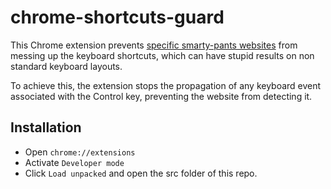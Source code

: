 # chrome-shortcuts-guard

This Chrome extension prevents [specific smarty-pants websites](./src/manifest.json) from messing up the keyboard shortcuts, which can have stupid results on non standard keyboard layouts.

To achieve this, the extension stops the propagation of any keyboard event associated with the Control key, preventing the website from detecting it.

## Installation

- Open `chrome://extensions`
- Activate `Developer mode`
- Click `Load unpacked` and open the src folder of this repo.
